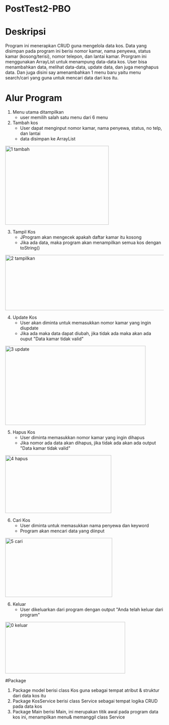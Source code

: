 # PostTest2-PBO

# Deskripsi
Program ini menerapkan CRUD guna mengelola data kos. Data yang disimpan pada program ini berisi nomor kamar, nama penyewa, status kamar (kosong/terisi), nomor telepon, dan lantai kamar. Prorgram ini menggunakan ArrayList untuk menampung data-data kos. User bisa menambahkan data, melihat data-data, update data, dan juga menghapus data. Dan juga disini say amenambahkan 1 menu baru yaitu menu search/cari yang guna untuk mencari data dari kos itu.

# Alur Program
1. Menu utama ditampilkan
   - user memilih salah satu menu dari 6 menu
2. Tambah kos
   - User dapat menginput nomor kamar, nama penyewa, status, no telp, dan lantai
   - data disimpan ke ArrayList

<img width="329" height="251" alt="1 tambah" src="https://github.com/user-attachments/assets/2209d649-3c8a-4d47-9999-47fe584fc803" />

3. Tampil Kos
   - JProgram akan mengecek apakah daftar kamar itu kosong
   - Jika ada data, maka program akan menampilkan semua kos dengan toString()

<img width="784" height="176" alt="2 tampilkan" src="https://github.com/user-attachments/assets/557b0f91-e2a5-45e5-913c-51e7bae69e65" />

4. Update Kos
   - User akan diminta untuk memasukkan nomor kamar yang ingin diupdate
   - Jika ada maka data dapat diubah, jika tidak ada maka akan ada ouput "Data kamar tidak valid"
  
<img width="446" height="252" alt="3 update" src="https://github.com/user-attachments/assets/95d09b8d-daed-462b-a8dc-f62dc0f488ba" />

5. Hapus Kos
   - User diminta memasukkan nomor kamar yang ingin dihapus
   - Jika nomor ada data akan dihapus, jika tidak ada akan ada output "Data kamar tidak valid"

<img width="337" height="184" alt="4 hapus" src="https://github.com/user-attachments/assets/22049046-ebcb-44f9-9237-4f5ef0b1afc6" />

6. Cari Kos
   - User diminta untuk memasukkan nama penyewa dan keyword
   - Program akan mencari data yang diinput

<img width="340" height="188" alt="5 cari" src="https://github.com/user-attachments/assets/883f29e2-5c77-443a-bfc9-b6a43180ee89" />

6. Keluar
   - User dikeluarkan dari program dengan output "Anda telah keluar dari program"

<img width="381" height="164" alt="0 keluar" src="https://github.com/user-attachments/assets/fd0a2f9b-44ba-416d-ba8d-a818aa907da4" />

#Package
1. Package model berisi class Kos guna sebagai tempat atribut & struktur dari data kos itu
2. Package KosService berisi class Service sebagai tempat logika CRUD pada data kos
3. Package Main berisi Main, ini merupakan titik awal pada program data kos ini, menampilkan menu& memanggil class Service





